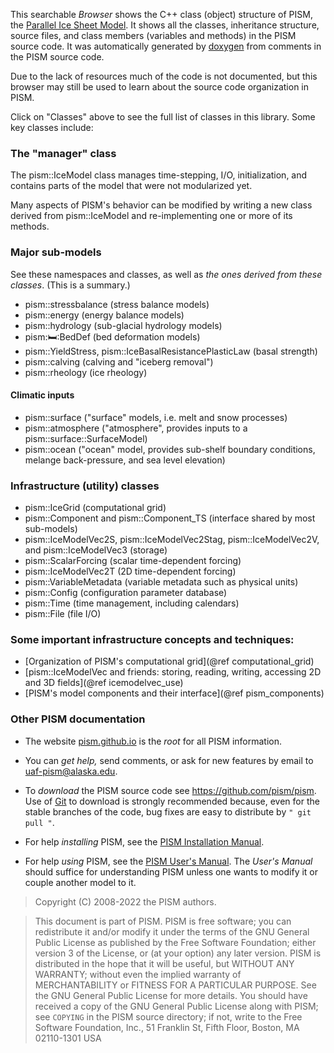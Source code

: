 This searchable *Browser* shows the C++ class (object) structure of
PISM, the [Parallel Ice Sheet Model](https://pism.github.io).  It
shows all the classes, inheritance structure, source files,
and class members (variables and methods) in the PISM source code.
It was automatically generated by [doxygen](http://www.doxygen.org/)
from comments in the PISM source code.

Due to the lack of resources much of the code is not documented, but this browser may
still be used to learn about the source code organization in PISM.

Click on "Classes" above to see the full list of classes in this library.  Some
key classes include:

### The "manager" class

The pism::IceModel class manages time-stepping, I/O, initialization, and
contains parts of the model that were not modularized yet.

Many aspects of PISM's behavior can be modified by writing a new class
derived from pism::IceModel and re-implementing one or more of its methods.

### Major sub-models

See these namespaces and classes, as well as *the ones derived from
these classes*. (This is a summary.)

- pism::stressbalance (stress balance models)
- pism::energy (energy balance models)
- pism::hydrology (sub-glacial hydrology models)
- pism::bed::BedDef (bed deformation models)
- pism::YieldStress, pism::IceBasalResistancePlasticLaw (basal strength)
- pism::calving (calving and "iceberg removal")
- pism::rheology (ice rheology)

#### Climatic inputs

- pism::surface ("surface" models, i.e. melt and snow processes)
- pism::atmosphere ("atmosphere", provides inputs to a pism::surface::SurfaceModel)
- pism::ocean ("ocean" model, provides sub-shelf boundary conditions,
  melange back-pressure, and sea level elevation)

### Infrastructure (utility) classes

- pism::IceGrid (computational grid)
- pism::Component and pism::Component_TS (interface shared by most sub-models)
- pism::IceModelVec2S, pism::IceModelVec2Stag, pism::IceModelVec2V, and pism::IceModelVec3 (storage)
- pism::ScalarForcing (scalar time-dependent forcing)
- pism::IceModelVec2T (2D time-dependent forcing)
- pism::VariableMetadata (variable metadata such as physical units)
- pism::Config (configuration parameter database)
- pism::Time (time management, including calendars)
- pism::File (file I/O)

### Some important infrastructure concepts and techniques:

- [Organization of PISM's computational grid](@ref computational_grid)
- [pism::IceModelVec and friends: storing, reading, writing, accessing 2D and 3D fields](@ref icemodelvec_use)
- [PISM's model components and their interface](@ref pism_components)

### Other PISM documentation

- The website [pism.github.io](https://pism.github.io/) is the
  *root* for all PISM information.

- You can *get help,* send comments, or ask for new features by email to
  uaf-pism@alaska.edu.

- To *download* the PISM source code see https://github.com/pism/pism.
  Use of [Git](http://git-scm.com/) to download is strongly
  recommended because, even for the stable branches of the code, bug
  fixes are easy to distribute by `" git pull "`.

- For help *installing* PISM, see the
  [PISM Installation Manual](https://pism.io/docs/installation/).

- For help *using* PISM, see the
  [PISM User's Manual](https://pism.io/docs/). The *User's Manual*
  should suffice for understanding PISM unless one wants to modify it
  or couple another model to it.

> Copyright (C) 2008-2022 the PISM authors.

> This document is part of PISM. PISM is free software; you can redistribute it
> and/or modify it under the terms of the GNU General Public License as published
> by the Free Software Foundation; either version 3 of the License, or (at your
> option) any later version. PISM is distributed in the hope that it will be
> useful, but WITHOUT ANY WARRANTY; without even the implied warranty of
> MERCHANTABILITY or FITNESS FOR A PARTICULAR PURPOSE. See the GNU General Public
> License for more details. You should have received a copy of the GNU General
> Public License along with PISM; see `COPYING` in the PISM source directory; if
> not, write to the Free Software Foundation, Inc., 51 Franklin St, Fifth Floor,
> Boston, MA 02110-1301 USA
